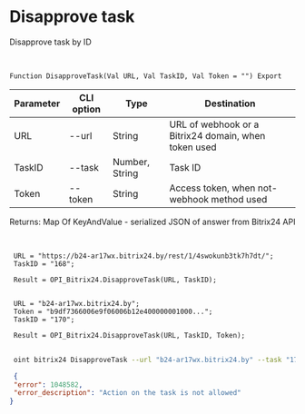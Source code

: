 ﻿---
sidebar_position: 8
---

# Disapprove task
 Disapprove task by ID


<br/>


`Function DisapproveTask(Val URL, Val TaskID, Val Token = "") Export`

 | Parameter | CLI option | Type | Destination |
 |-|-|-|-|
 | URL | --url | String | URL of webhook or a Bitrix24 domain, when token used |
 | TaskID | --task | Number, String | Task ID |
 | Token | --token | String | Access token, when not-webhook method used |

 
 Returns: Map Of KeyAndValue - serialized JSON of answer from Bitrix24 API

<br/>




```bsl title="Code example"
 URL = "https://b24-ar17wx.bitrix24.by/rest/1/4swokunb3tk7h7dt/";
 TaskID = "168";
 
 Result = OPI_Bitrix24.DisapproveTask(URL, TaskID);
 
 
 URL = "b24-ar17wx.bitrix24.by";
 Token = "b9df7366006e9f06006b12e400000001000...";
 TaskID = "170";
 
 Result = OPI_Bitrix24.DisapproveTask(URL, TaskID, Token);
```
	


```sh title="CLI command example"
 
 oint bitrix24 DisapproveTask --url "b24-ar17wx.bitrix24.by" --task "170" --token "b9df7366006e9f06006b12e400000001000..."

```

```json title="Result"
 {
 "error": 1048582,
 "error_description": "Action on the task is not allowed"
}
```
